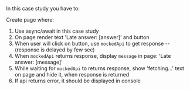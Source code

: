 In this case study you have to:

Create page where:

1. Use async/await in this case study
2. On page render text 'Late answer: [answer]' and button
3. When user will click on button, use `mockedApi` to get response -- (response is delayed by few sec)
4. When `mockedApi` returns response, display `message` in page: 'Late answer: [message]'
5. While waiting for `mockedApi` to returns response, show 'fetching...' text on page and hide it, when response is returned
6. If api returns error, it should be displayed in console

